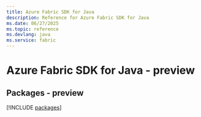 ```yaml
---
title: Azure Fabric SDK for Java
description: Reference for Azure Fabric SDK for Java
ms.date: 06/27/2025
ms.topic: reference
ms.devlang: java
ms.service: fabric
---
```

# Azure Fabric SDK for Java - preview
## Packages - preview
[!INCLUDE [packages](fabric-index.md)]